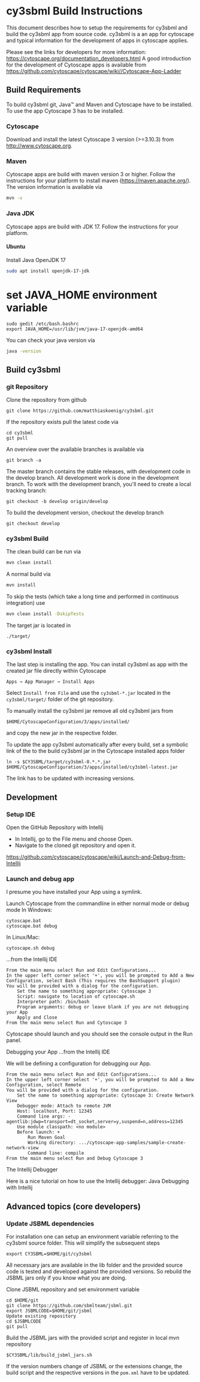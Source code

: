 # cy3sbml Build Instructions
This document describes how to setup the requirements for cy3sbml and build the cy3sbml app from source code. cy3sbml is a an app for cytoscape and typical information for the development of apps in cytoscape applies.

Please see the links for developers for more information: https://cytoscape.org/documentation_developers.html
A good introduction for the development of Cytoscape apps is available from https://github.com/cytoscape/cytoscape/wiki//Cytoscape-App-Ladder

## Build Requirements
To build cy3sbml git, Java™ and Maven and Cytoscape have to be installed. 
To use the app Cytoscape 3 has to be installed.

### Cytoscape
Download and install the latest Cytoscape 3 version (>=3.10.3) from http://www.cytoscape.org.

### Maven
Cytoscape apps are build with maven version 3 or higher. Follow the instructions for your platform to install maven (https://maven.apache.org/). The version information is available via
```bash
mvn -v
```

### Java JDK
Cytoscape apps are build with JDK 17. Follow the instructions for your platform.

#### Ubuntu
Install Java OpenJDK 17
```bash
sudo apt install openjdk-17-jdk
```

# set JAVA_HOME environment variable
```
sudo gedit /etc/bash.bashrc
export JAVA_HOME=/usr/lib/jvm/java-17-openjdk-amd64
```
You can check your java version via
```bash
java -version
```


## Build cy3sbml
### git Repository
Clone the repository from github
```
git clone https://github.com/matthiaskoenig/cy3sbml.git
```
If the repository exists pull the latest code via
```
cd cy3sbml
git pull
```
An overview over the available branches is available via
```
git branch -a
```
The master branch contains the stable releases, with development code in the develop branch. All development work is done in the development branch. To work with the development branch, you'll need to create a local tracking branch:
```
git checkout -b develop origin/develop
```
To build the development version, checkout the develop branch
```
git checkout develop
```

### cy3sbml Build
The clean build can be run via
```bash
mvn clean install
```
A normal build via
```bash
mvn install
```

To skip the tests (which take a long time and performed in continuous integration) use
```bash
mvn clean install -DskipTests
```
The target jar is located in
```
./target/
```

### cy3sbml Install
The last step is installing the app. You can install cy3sbml as app with the created jar file directly within Cytoscape
```
Apps → App Manager → Install Apps
```
Select `Install from File` and use the `cy3sbml-*.jar` located in the `cy3sbml/target/` folder of the git repository.

To manually install the cy3sbml jar remove all old cy3sbml jars from
``` 
$HOME/CytoscapeConfiguration/3/apps/installed/
```
and copy the new jar in the respective folder.

To update the app cy3sbml automatically after every build, set a symbolic link of the to the build cy3sbml jar in the Cytoscape installed apps folder
```
ln -s $CY3SBML/target/cy3sbml-0.*.*.jar $HOME/CytoscapeConfiguration/3/apps/installed/cy3sbml-latest.jar
```
The link has to be updated with increasing versions.

## Development

### Setup IDE
Open the GitHub Repository with Intellij
- In Intellij, go to the File menu and choose Open.
- Navigate to the cloned git repository and open it.

https://github.com/cytoscape/cytoscape/wiki/Launch-and-Debug-from-Intellij


### Launch and debug app
I presume you have installed your App using a symlink.

Launch Cytoscape from the commandline in either normal mode or debug mode
In Windows:
```
cytoscape.bat
cytoscape.bat debug
```
In Linux/Mac:
```
cytoscape.sh debug
```

...from the Intellij IDE

    From the main menu select Run and Edit Configurations...
    In the upper left corner select '+', you will be prompted to Add a New Configuration, select Bash (This requires the BashSupport plugin)
    You will be provided with a dialog for the configuration.
        Set the name to something appropriate: Cytoscape 3
        Script: navigate to location of cytoscape.sh
        Interpreter path: /bin/bash
        Program arguments: debug or leave blank if you are not debugging your App
        Apply and Close
    From the main menu select Run and Cytoscape 3

Cytoscape should launch and you should see the console output in the Run panel.

Debugging your App
...from the Intellij IDE

We will be defining a configuration for debugging our App.

    From the main menu select Run and Edit Configurations...
    In the upper left corner select '+', you will be prompted to Add a New Configuration, select Remote
    You will be provided with a dialog for the configuration.
        Set the name to something appropriate: Cytoscape 3: Create Network View
        Debugger mode: Attach to remote JVM
        Host: localhost, Port: 12345
        Command line args: -agentlib:jdwp=transport=dt_socket,server=y,suspend=n,address=12345
        Use module classpath: <no module>
        Before launch: +
            Run Maven Goal
            Working directory: .../cytoscape-app-samples/sample-create-network-view
            Command line: compile
    From the main menu select Run and Debug Cytoscape 3

The Intellij Debugger

Here is a nice tutorial on how to use the Intellij debugger: Java Debugging with Intellij

## Advanced topics (core developers)

### Update JSBML dependencies
For installation one can setup an environment variable referring to the cy3sbml source folder. This will simplify the subsequent steps
```
export CY3SBML=$HOME/git/cy3sbml
```
All necessary jars are available in the lib folder and the provided source code is tested and developed against the provided versions. So rebuild the JSBML jars only if you know what you are doing.

Clone JSBML repository and set environment variable
```
cd $HOME/git 
git clone https://github.com/sbmlteam/jsbml.git
export JSBMLCODE=$HOME/git/jsbml
Update existing repository
cd $JSBMLCODE
git pull
```

Build the JSBML jars with the provided script and register in local mvn repository
```
$CY3SBML/lib/build_jsbml_jars.sh
```
If the version numbers change of JSBML or the extensions change, the build script and the respective versions in the
`pom.xml` have to be updated.
